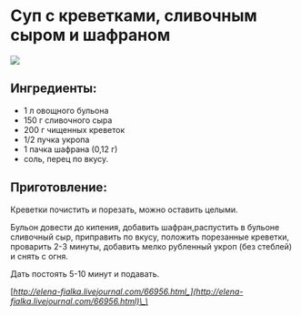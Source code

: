 # Суп с креветками, сливочным сыром и шафраном

![](https://s-media-cache-ak0.pinimg.com/564x/d0/10/d6/d010d6366584a4b1fb6b1cd7d0d431a9.jpg)

## Ингредиенты:

* 1 л овощного бульона
* 150 г сливочного сыра
* 200 г чищенных креветок
* 1/2 пучка укропа
* 1 пачка шафрана \(0,12 г\)
* соль, перец по вкусу.

## Приготовление:

Креветки почистить и порезать, можно оставить целыми.

Бульон довести до кипения, добавить шафран,распустить в бульоне сливочный сыр, приправить по вкусу, положить порезанные креветки, проварить 2-3 минуты, добавить мелко рубленный укроп \(без стеблей\) и снять с огня.

Дать постоять 5-10 минут и подавать.

[_http://elena-fialka.livejournal.com/66956.html_](http://elena-fialka.livejournal.com/66956.html)\_\_

